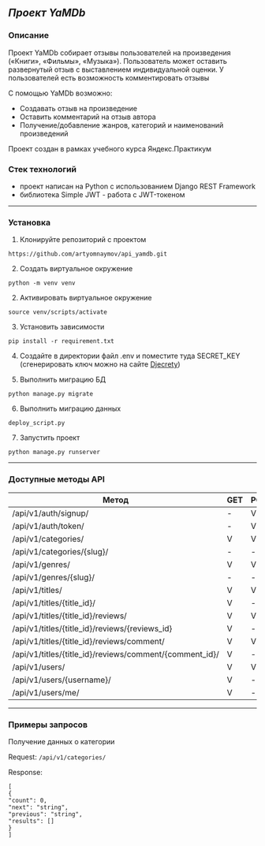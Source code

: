 ## **_Проект YaMDb_**

### Описание

Проект YaMDb собирает отзывы пользователей на произведения («Книги», «Фильмы», «Музыка»).
Пользователь может оставить развернутый отзыв с выставлением индивидуальной оценки.
У пользователей есть возможность комментировать отзывы

С помощью YaMDb возможно:

- Создавать отзыв на произведение
- Оставить комментарий на отзыв автора
- Получение/добавление жанров, категорий и наименований произведений

Проект создан в рамках учебного курса Яндекс.Практикум

### Стек технологий

- проект написан на Python с использованием Django REST Framework
- библиотека Simple JWT - работа с JWT-токеном

---

### Установка

1. Клонируйте репозиторий с проектом

`https://github.com/artyomnaymov/api_yamdb.git`

2. Создать виртуальное окружение

`python -m venv venv`

2. Активировать виртуальное окружение

`source venv/scripts/activate`

3. Установить зависимости

`pip install -r requirement.txt`

4. Создайте в директории файл .env и поместите туда SECRET_KEY
   (сгенерировать ключ можно на сайте [Djecrety](https://djecrety.ir/))

5. Выполнить миграцию БД

`python manage.py migrate`

6. Выполнить миграцию данных

`deploy_script.py`

7. Запустить проект

`python manage.py runserver`

---

### Доступные методы API

| Метод                                                   | GET | POST | PUT | PATCH | DEL |
|---------------------------------------------------------|-----|------|-----|-------|-----|
| /api/v1/auth/signup/                                    | -   | V    | -   | -     | -   |
| /api/v1/auth/token/                                     | -   | V    | -   | -     | -   |
| /api/v1/categories/                                     | V   | V    | -   | -     | -   |
| /api/v1/categories/{slug}/                              | -   | -    | -   | -     | V   |
| /api/v1/genres/                                         | V   | V    | -   | -     | -   |
| /api/v1/genres/{slug}/                                  | -   | -    | -   | -     | V   |
| /api/v1/titles/                                         | V   | V    | -   | -     | -   |
| /api/v1/titles/{title_id}/                              | V   | -    | -   | V     | V   |
| /api/v1/titles/{title_id}/reviews/                      | V   | V    | -   | -     | -   |
| /api/v1/titles/{title_id}/reviews/{reviews_id}          | V   | -    | -   | V     | V   |
| /api/v1/titles/{title_id}/reviews/comment/              | V   | V    | -   | -     | -   |
| /api/v1/titles/{title_id}/reviews/comment/{comment_id}/ | V   | -    | -   | V     | V   |
| /api/v1/users/                                          | V   | V    | -   | -     | -   |
| /api/v1/users/{username}/                               | V   | -    | -   | V     | V   |
| /api/v1/users/me/                                       | V   | -    | -   | V     | -   |

---

### Примеры запросов

Получение данных о категории

Request:
`/api/v1/categories/`

Response:

```
[
{
"count": 0,
"next": "string",
"previous": "string",
"results": []
}
]
```
